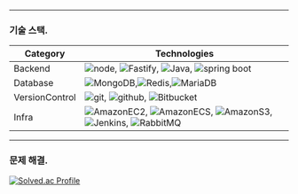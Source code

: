 ----
### 기술 스택.
| Category | Technologies                                             |
|----------|----------------------------------------------------------|
| Backend  | ![node](https://img.shields.io/badge/-Node.js-43853D?style=for-the-badge&logo=node.js&logoColor=ffffff), ![Fastify](https://img.shields.io/badge/Fastify-000000?style=for-the-badge&logo=fastify&logoColor=ffffff), ![Java](https://img.shields.io/badge/Java-007396?style=for-the-badge&logo=OpenJDK&logoColor=ffffff), ![spring boot](https://img.shields.io/badge/springboot-6DB33F?style=for-the-badge&logo=springboot&logoColor=white) |
| Database | ![MongoDB](https://img.shields.io/badge/MongoDB-47A248?style=for-the-badge&logo=MongoDB&logoColor=ffffff),![Redis](https://img.shields.io/badge/Redis-DC382D?style=for-the-badge&logo=Redis&logoColor=ffffff),![MariaDB](https://img.shields.io/badge/MariaDB-003545?style=for-the-badge&logo=MariaDB&logoColor=ffffff) |
| VersionControl | ![git](https://img.shields.io/badge/-Git-F34C28?style=for-the-badge&logo=git&logoColor=F0F0E8), ![github](https://img.shields.io/badge/-Github-1C2127?style=for-the-badge&logo=github&logoColor=ADBAC7), ![Bitbucket](https://img.shields.io/badge/Bitbucket-0052CC?style=for-the-badge&logo=Bitbucket&logoColor=ffffff) |
| Infra   | ![AmazonEC2](https://img.shields.io/badge/AmazonEC2-FF9900?style=for-the-badge&logo=AmazonEC2&logoColor=ffffff), ![AmazonECS](https://img.shields.io/badge/AmazonECS-FF9900?style=for-the-badge&logo=AmazonECS&logoColor=ffffff), ![AmazonS3](https://img.shields.io/badge/AmazonS3-569A31?style=for-the-badge&logo=AmazonS3&logoColor=ffffff), ![Jenkins](https://img.shields.io/badge/Jenkins-D24939?style=for-the-badge&logo=Jenkins&logoColor=ffffff), ![RabbitMQ](https://img.shields.io/badge/RabbitMQ-FF6600?style=for-the-badge&logo=RabbitMQ&logoColor=white) 

---

### 문제 해결.
[![Solved.ac Profile](http://mazassumnida.wtf/api/v2/generate_badge?boj=calculus9006)](https://solved.ac/calculus9006/)
